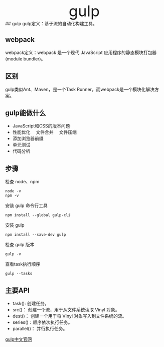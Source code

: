 <center><font size=15>gulp</font></center>
## gulp
  gulp定义：基于流的自动化构建工具。

## webpack
  webpack定义：webpack 是一个现代 JavaScript 应用程序的静态模块打包器(module bundler)。

## 区别
  gulp类似Ant、Maven，是一个Task Runner。而webpack是一个模块化解决方案。

## gulp能做什么
- JavaScript和CSS的版本问题
- 性能优化
  　文件合并
  　文件压缩
- 添加浏览器前缀
- 单元测试
- 代码分析
## 步骤
检查 node、npm
```
node -v
npm -v
```
安装 gulp 命令行工具

```
npm install --global gulp-cli
```

安装 gulp
```
npm install --save-dev gulp
```

检查 gulp 版本
```
gulp -v
```

查看task执行顺序

```
gulp --tasks
```

## 主要API
- task(): 创建任务。
- src()： 创建一个流，用于从文件系统读取 Vinyl 对象。
- dest()： 创建一个用于将 Vinyl 对象写入到文件系统的流。
- series()：顺序依次执行任务。
- parallel()： 并行执行任务。

[gulp中文官网](http://www.gulpjs.com.cn/)
